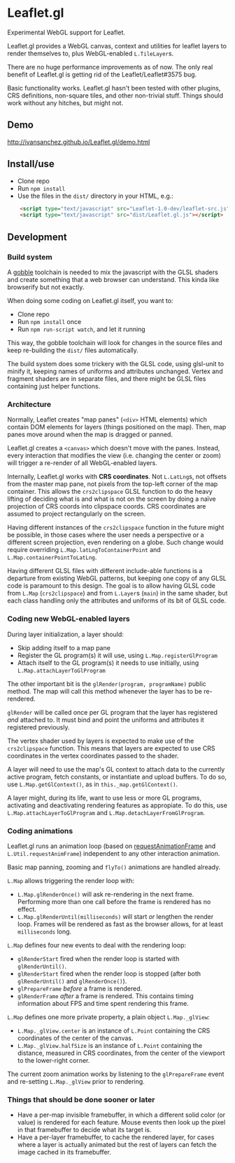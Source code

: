 # Leaflet.gl

Experimental WebGL support for Leaflet.

Leaflet.gl provides a WebGL canvas, context and utilities for leaflet layers to render themselves to, plus WebGL-enabled `L.TileLayer`s.

There are no huge performance improvements as of now. The only real benefit of Leaflet.gl is getting rid of the Leaflet/Leaflet#3575 bug.

Basic functionality works. Leaflet.gl hasn't been tested with other plugins, CRS definitions, non-square tiles, and other non-trivial stuff. Things should work without any hitches, but might not.

## Demo

http://ivansanchez.github.io/Leaflet.gl/demo.html


## Install/use

* Clone repo
* Run `npm install`
* Use the files in the `dist/` directory in your HTML, e.g.:

```html
	<script type="text/javascript" src="Leaflet-1.0-dev/leaflet-src.js"></script>
	<script type="text/javascript" src="dist/Leaflet.gl.js"></script>
```



## Development

### Build system

A [gobble](https://github.com/gobblejs/gobble) toolchain is needed to mix the javascript with the GLSL shaders and create something that a web browser can understand. This kinda like browserify but not exactly.

When doing some coding on Leaflet.gl itself, you want to:

* Clone repo
* Run `npm install` once
* Run `npm run-script watch`, and let it running

This way, the gobble toolchain will look for changes in the source files and keep re-building the `dist/` files automatically.

The build system does some trickery with the GLSL code, using glsl-unit to minify it, keeping names of uniforms and attributes unchanged. Vertex and fragment shaders are in separate files, and there might be GLSL files containing just helper functions.

### Architecture

Normally, Leaflet creates "map panes" (`<div>` HTML elements) which contain DOM elements for layers (things positioned on the map). Then, map panes move around when the map is dragged or panned.

Leaflet.gl creates a `<canvas>` which doesn't move with the panes. Instead, every interaction that modifies the view (i.e. changing the center or zoom) will trigger a re-render of all WebGL-enabled layers.

Internally, Leaflet.gl works with **CRS coordinates**. Not `L.LatLng`s, not offsets from the master map pane, not pixels from the top-left corner of the map container. This allows the `crs2clipspace` GLSL function to do the heavy lifting of deciding what is and what is not on the screen by doing a naïve projection of CRS coords into clipspace coords. CRS coordinates are assumed to project rectangularly on the screen.

Having different instances of the `crs2clipspace` function in the future might be possible, in those cases where the user needs a perspective or a different screen projection, even rendering on a globe. Such change would require overriding `L.Map.latLngToContainerPoint` and `L.Map.containerPointToLatLng`.

Having different GLSL files with different include-able functions is a departure from existing WebGL patterns, but keeping one copy of any GLSL code is paramount to this design. The goal is to allow having GLSL code from `L.Map` (`crs2clipspace`) and from `L.Layer`s (`main`) in the same shader, but each class handling only the attributes and uniforms of its bit of GLSL code.


### Coding new WebGL-enabled layers

During layer initialization, a layer should:

* Skip adding itself to a map pane
* Register the GL program(s) it will use, using `L.Map.registerGlProgram`
* Attach itself to the GL program(s) it needs to use initially, using `L.Map.attachLayerToGlProgram`

The other important bit is the `glRender(program, programName)` public method. The map will call this method whenever the layer has to be re-rendered.

`glRender` will be called once per GL program that the layer has registered *and* attached to. It must bind and point the uniforms and attributes it registered previously.

The vertex shader used by layers is expected to make use of the `crs2clipspace` function. This means that layers are expected to use CRS coordinates in the vertex coordinates passed to the shader.

A layer will need to use the map's GL context to attach data to the currently active program, fetch constants, or instantiate and upload buffers. To do so, use `L.Map.getGlContext()`, as in `this._map.getGlContext()`.

A layer might, during its life, want to use less or more GL programs, activating and deactivating rendering features as appropiate. To do this, use `L.Map.attachLayerToGlProgram` and `L.Map.detachLayerFromGlProgram`.


### Coding animations

Leaflet.gl runs an animation loop (based on [requestAnimationFrame](https://developer.mozilla.org/en-US/docs/Web/API/window/requestAnimationFrame) and `L.Util.requestAnimFrame`) independent to any other interaction animation.

Basic map panning, zooming and `flyTo()` animations are handled already.

`L.Map` allows triggering the render loop with:

* `L.Map.glRenderOnce()` will ask re-rendering in the next frame. Performing more than one call before the frame is rendered has no effect.
* `L.Map.glRenderUntil(milliseconds)` will start *or* lengthen the render loop. Frames will be rendered as fast as the browser allows, for at least `milliseconds` long.

`L.Map` defines four new events to deal with the rendering loop:

* `glRenderStart` fired when the render loop is started with `glRenderUntil()`.
* `glRenderStart` fired when the render loop is stopped (after both `glRenderUntil()` and `glRenderOnce()`).
* `glPrepareFrame` *before* a frame is rendered.
* `glRenderFrame` *after* a frame is rendered. This contains timing information about FPS and time spent rendering this frame.

`L.Map` defines one more private property, a plain object `L.Map._glView`:
* `L.Map._glView.center` is an instance of `L.Point` containing the CRS coordinates of the center of the canvas.
* `L.Map._glView.halfSize` is an instance of `L.Point` containing the distance, measured in CRS coordinates, from the center of the viewport to the lower-right corner.

The current zoom animation works by listening to the `glPrepareFrame` event and re-setting `L.Map._glView` prior to rendering.


### Things that should be done sooner or later

* Have a per-map invisible framebuffer, in which a different solid color (or value) is rendered for each feature. Mouse events then look up the pixel in that framebuffer to decide what its target is.
* Have a per-layer framebuffer, to cache the rendered layer, for cases where a layer is actually animated but the rest of layers can fetch the image cached in its framebuffer.






